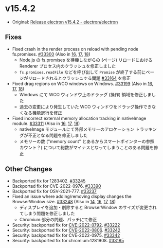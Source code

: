 # v15.4.2

- Original: [Release electron v15.4.2 - electron/electron](https://github.com/electron/electron/releases/tag/v15.4.2)

## Fixes

- Fixed crash in the render process on reload with pending node fs.promises. [#33300](https://github.com/electron/electron/pull/33300) (Also in [16](https://github.com/electron/electron/pull/33301), [17](https://github.com/electron/electron/pull/33335), [18](https://github.com/electron/electron/pull/33302))
  - Node.js の fs.promises を待機しながらの (ページ) リロードにおける Renderer プロセス内のクラッシュを修正しました
  - `fs.promises.readFile` などを呼び出して `Promise` が終了する前にページがリロードされるとクラッシュする問題 [#33164](https://github.com/electron/electron/issues/33164) を修正
- Fixed drag regions on WCO windows on Windows. [#33199](https://github.com/electron/electron/pull/33199) (Also in [16](https://github.com/electron/electron/pull/33200), [17](https://github.com/electron/electron/pull/33201), [18](https://github.com/electron/electron/pull/33202))
  - Windows にて WCO ウィンドウ上のドラッグ (操作) 領域を修正しました
  - 過去の変更により発生していた WCO ウィンドウをドラッグ操作できなくなる機能退行を修正
- Fixed incorrect external memory allocation tracking in nativeImage module. [#33311](https://github.com/electron/electron/pull/33311) (Also in [16](https://github.com/electron/electron/pull/33312), [17](https://github.com/electron/electron/pull/33306), [18](https://github.com/electron/electron/pull/33305))
  - nativeImage モジュールにて外部メモリーのアロケーション トラッキングが不正となる問題を修正しました
  - メモリーの数 ("memory count" とあるからスマートポインターの参照カウント？) について総数がマイナスとなってしまうことのある問題を修正

## Other Changes

- Backported fix for 1283402. [#33245](https://github.com/electron/electron/pull/33245)
- Backported fix for CVE-2022-0976. [#33390](https://github.com/electron/electron/pull/33390)
- Backported fix for OSV-2021-777. [#33237](https://github.com/electron/electron/pull/33237)
- Fixed an issue where adding/removing display changes the BrowserWindow size. [#33248](https://github.com/electron/electron/pull/33248) (Also in [14](https://github.com/electron/electron/pull/33247), [16](https://github.com/electron/electron/pull/33249), [17](https://github.com/electron/electron/pull/33251), [18](https://github.com/electron/electron/pull/33250))
  - ディスプレイを追加・削除すると BrowserWindow のサイズが変更されてしまう問題を修正しました
  - Chromium 部分の問題、パッチにて修正
- Security: backported fix for [CVE-2022-0792](https://github.com/advisories/GHSA-3qfc-w7wg-vf24 "CVE-2022-0792"). [#33222](https://github.com/electron/electron/pull/33222)
- Security: backported fix for [CVE-2022-0806](https://github.com/advisories/GHSA-p3jw-7f7j-xp7w "CVE-2022-0806"). [#33242](https://github.com/electron/electron/pull/33242)
- Security: backported fix for CVE-2022-0975. [#33342](https://github.com/electron/electron/pull/33342)
- Security: backported fix for chromium:1281908. [#33185](https://github.com/electron/electron/pull/33185)
